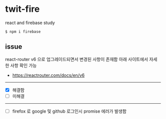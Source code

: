 # twit-fire

react and firebase study

```
$ npm i firebase
```

## issue

react-router v6 으로 업그레이드되면서 변경된 사항이 존재함
아래 사이트에서 자세한 사항 확인 가능

- https://reactrouter.com/docs/en/v6

---

- [x] 해결함
- [ ] 미해결

---

- [ ] firefox 로 google 및 github 로그인시 promise 에러가 발생함
